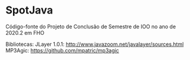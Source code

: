 # SpotJava
 Código-fonte do Projeto de Conclusão de Semestre de IOO no ano de 2020.2 em FHO

 Bibliotecas:
 JLayer 1.0.1: http://www.javazoom.net/javalayer/sources.html
 MP3Agic: https://github.com/mpatric/mp3agic
